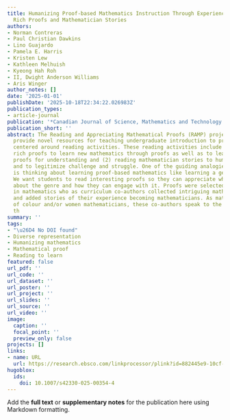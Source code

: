 ```yaml
---
title: Humanizing Proof-based Mathematics Instruction Through Experiences Reading
  Rich Proofs and Mathematician Stories
authors:
- Norman Contreras
- Paul Christian Dawkins
- Lino Guajardo
- Pamela E. Harris
- Kristen Lew
- Kathleen Melhuish
- Kyeong Hah Roh
- II, Dwight Anderson Williams
- Aris Winger
author_notes: []
date: '2025-01-01'
publishDate: '2025-10-18T22:34:22.026983Z'
publication_types:
- article-journal
publication: '*Canadian Journal of Science, Mathematics and Technology Education*'
publication_short: ''
abstract: The Reading and Appreciating Mathematical Proofs (RAMP) project seeks to
  provide novel resources for teaching undergraduate introduction to proof courses
  centered around reading activities. These reading activities include (1) reading
  rich proofs to learn new mathematics through proofs as well as to learn how to read
  proofs for understanding and (2) reading mathematician stories to humanize proving
  and to legitimize challenge and struggle. One of the guiding analogies of the project
  is thinking about learning proof-based mathematics like learning a genre of literature.
  We want students to read interesting proofs so they can appreciate what is exciting
  about the genre and how they can engage with it. Proofs were selected by eight professors
  in mathematics who as curriculum co-authors collected intriguing mathematical results
  and added stories of their experience becoming mathematicians. As mathematicians
  of colour and/or women mathematicians, these co-authors speak to the challenges
  th
summary: ''
tags:
- "\u26D4 No DOI found"
- Diverse representation
- Humanizing mathematics
- Mathematical proof
- Reading to learn
featured: false
url_pdf: ''
url_code: ''
url_dataset: ''
url_poster: ''
url_project: ''
url_slides: ''
url_source: ''
url_video: ''
image:
  caption: ''
  focal_point: ''
  preview_only: false
projects: []
links:
- name: URL
  url: https://research.ebsco.com/linkprocessor/plink?id=882445e9-10cf-37c6-8ef4-0eb227416758
hugoblox:
  ids:
    doi: 10.1007/s42330-025-00354-4
---
```


Add the **full text** or **supplementary notes** for the publication here using Markdown formatting.
